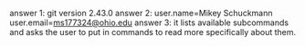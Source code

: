 answer 1: git version 2.43.0
answer 2: user.name=Mikey Schuckmann
user.email=ms177324@ohio.edu
answer 3: it lists available subcommands and asks the user to put in commands to read more specifically about them.
